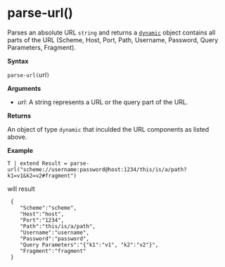 # parse-url()

Parses an absolute URL `string` and returns a [`dynamic`](./scalar-data-types/dynamic.md) object contains all parts of the URL (Scheme, Host, Port, Path, Username, Password, Query Parameters, Fragment).

**Syntax**

`parse-url(`*url*`)`

**Arguments**

* *url*: A string represents a URL or the query part of the URL.

**Returns**

An object of type `dynamic` that inculded the URL components as listed above.

**Example**

<!-- csl -->
```
T | extend Result = parse-url("scheme://username:password@host:1234/this/is/a/path?k1=v1&k2=v2#fragment")
```

will result

```
 {
 	"Scheme":"scheme",
 	"Host":"host",
 	"Port":"1234",
 	"Path":"this/is/a/path",
 	"Username":"username",
 	"Password":"password",
 	"Query Parameters":"{"k1":"v1", "k2":"v2"}",
 	"Fragment":"fragment"
 }
```
